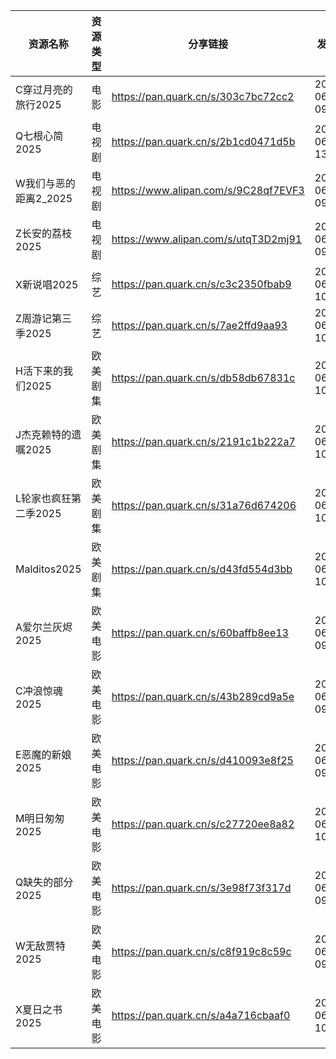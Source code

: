 | 资源名称           | 资源类型 | 分享链接                                 | 发布时间                |
| -------------- | ---- | ------------------------------------ | ------------------- |
| C穿过月亮的旅行2025   | 电影   | https://pan.quark.cn/s/303c7bc72cc2  | 2025-06-08 09:06:41 |
| Q七根心简2025      | 电视剧  | https://pan.quark.cn/s/2b1cd0471d5b  | 2025-06-08 13:20:02 |
| W我们与恶的距离2_2025 | 电视剧  | https://www.alipan.com/s/9C28qf7EVF3 | 2025-06-08 09:09:56 |
| Z长安的荔枝2025     | 电视剧  | https://www.alipan.com/s/utqT3D2mj91 | 2025-06-08 09:07:55 |
| X新说唱2025       | 综艺   | https://pan.quark.cn/s/c3c2350fbab9  | 2025-06-08 10:24:00 |
| Z周游记第三季2025    | 综艺   | https://pan.quark.cn/s/7ae2ffd9aa93  | 2025-06-08 10:23:50 |
| H活下来的我们2025    | 欧美剧集 | https://pan.quark.cn/s/db58db67831c  | 2025-06-08 10:20:08 |
| J杰克赖特的遗嘱2025   | 欧美剧集 | https://pan.quark.cn/s/2191c1b222a7  | 2025-06-08 10:22:25 |
| L轮家也疯狂第二季2025  | 欧美剧集 | https://pan.quark.cn/s/31a76d674206  | 2025-06-08 10:22:04 |
| Malditos2025   | 欧美剧集 | https://pan.quark.cn/s/d43fd554d3bb  | 2025-06-08 10:19:53 |
| A爱尔兰灰烬2025     | 欧美电影 | https://pan.quark.cn/s/60baffb8ee13  | 2025-06-08 09:06:09 |
| C冲浪惊魂2025      | 欧美电影 | https://pan.quark.cn/s/43b289cd9a5e  | 2025-06-08 09:06:33 |
| E恶魔的新娘2025     | 欧美电影 | https://pan.quark.cn/s/d410093e8f25  | 2025-06-08 09:05:52 |
| M明日匆匆2025      | 欧美电影 | https://pan.quark.cn/s/c27720ee8a82  | 2025-06-08 10:21:51 |
| Q缺失的部分2025     | 欧美电影 | https://pan.quark.cn/s/3e98f73f317d  | 2025-06-08 09:06:19 |
| W无敌贾特2025      | 欧美电影 | https://pan.quark.cn/s/c8f919c8c59c  | 2025-06-08 09:06:03 |
| X夏日之书2025      | 欧美电影 | https://pan.quark.cn/s/a4a716cbaaf0  | 2025-06-08 10:20:22 |
